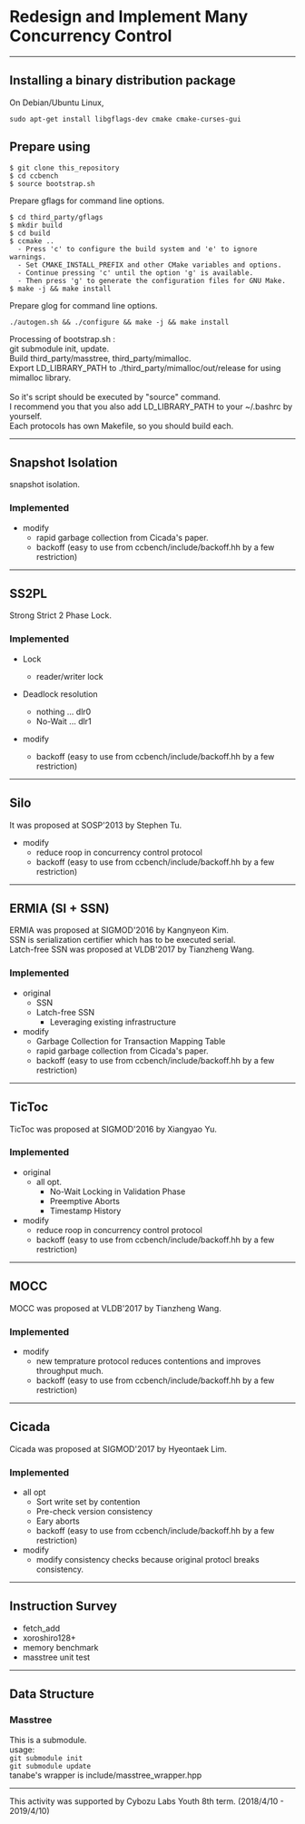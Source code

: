 # Redesign and Implement Many Concurrency Control

---

## Installing a binary distribution package
On Debian/Ubuntu Linux, 
```
sudo apt-get install libgflags-dev cmake cmake-curses-gui
```

## Prepare using
```
$ git clone this_repository
$ cd ccbench
$ source bootstrap.sh
```
Prepare gflags for command line options.
```
$ cd third_party/gflags
$ mkdir build
$ cd build
$ ccmake ..
  - Press 'c' to configure the build system and 'e' to ignore warnings.
  - Set CMAKE_INSTALL_PREFIX and other CMake variables and options.
  - Continue pressing 'c' until the option 'g' is available.
  - Then press 'g' to generate the configuration files for GNU Make.
$ make -j && make install
```
Prepare glog for command line options.
```
./autogen.sh && ./configure && make -j && make install
```

Processing of bootstrap.sh :  
git submodule init, update. <br>
Build third_party/masstree, third_party/mimalloc.<br>
Export LD_LIBRARY_PATH to ./third_party/mimalloc/out/release for using mimalloc library.<br>
<br>
So it's script should be executed by "source" command.<br>
I recommend you that you also add LD_LIBRARY_PATH to your ~/.bashrc by yourself.
<br>
Each protocols has own Makefile, so you should build each.

---

## Snapshot Isolation
snapshot isolation.  
### Implemented
- modify
  - rapid garbage collection from Cicada's paper.
  - backoff (easy to use from ccbench/include/backoff.hh by a few restriction)

---

## SS2PL
Strong Strict 2 Phase Lock.  
### Implemented
- Lock  
  - reader/writer lock  

- Deadlock resolution  
  - nothing ... dlr0
  - No-Wait ... dlr1
- modify  
  - backoff (easy to use from ccbench/include/backoff.hh by a few restriction)  

---

## Silo
It was proposed at SOSP'2013 by Stephen Tu.
- modify
  - reduce roop in concurrency control protocol
  - backoff (easy to use from ccbench/include/backoff.hh by a few restriction)

---

## ERMIA (SI + SSN)
ERMIA was proposed at SIGMOD'2016 by Kangnyeon Kim.  
SSN is serialization certifier which has to be executed serial.  
Latch-free SSN was proposed at VLDB'2017 by Tianzheng Wang.  

### Implemented
- original
  - SSN  
  - Latch-free SSN  
    - Leveraging existing infrastructure
- modify
  - Garbage Collection for Transaction Mapping Table
  - rapid garbage collection from Cicada's paper.
  - backoff (easy to use from ccbench/include/backoff.hh by a few restriction)

---

## TicToc
TicToc was proposed at SIGMOD'2016 by Xiangyao Yu.  

### Implemented
- original
  - all opt.
    - No-Wait Locking in Validation Phase
    - Preemptive Aborts
    - Timestamp History
- modify
  - reduce roop in concurrency control protocol
  - backoff (easy to use from ccbench/include/backoff.hh by a few restriction)

---

## MOCC
MOCC was proposed at VLDB'2017 by Tianzheng Wang.  

### Implemented
- modify
  - new temprature protocol reduces contentions and improves throughput much.
  - backoff (easy to use from ccbench/include/backoff.hh by a few restriction)

---

## Cicada
Cicada was proposed at SIGMOD'2017 by Hyeontaek Lim.  

### Implemented
- all opt
  - Sort write set by contention
  - Pre-check version consistency
  - Eary aborts
  - backoff (easy to use from ccbench/include/backoff.hh by a few restriction)
- modify
  - modify consistency checks because original protocl breaks consistency.

---

## Instruction Survey
* fetch\_add
* xoroshiro128+
* memory benchmark
* masstree unit test
---

## Data Structure
### Masstree
This is a submodule.  
usage:  
`git submodule init`  
`git submodule update`  
tanabe's wrapper is include/masstree\_wrapper.hpp

---

This activity was supported by Cybozu Labs Youth 8th term. (2018/4/10 - 2019/4/10)
